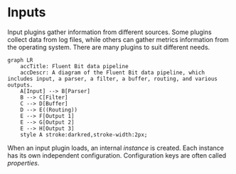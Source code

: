 # Inputs

Input plugins gather information from different sources. Some plugins collect data from log files, while others can gather metrics information from the operating system. There are many plugins to suit different needs.

```mermaid
graph LR
    accTitle: Fluent Bit data pipeline
    accDescr: A diagram of the Fluent Bit data pipeline, which includes input, a parser, a filter, a buffer, routing, and various outputs.
    A[Input] --> B[Parser]
    B --> C[Filter]
    C --> D[Buffer]
    D --> E((Routing))
    E --> F[Output 1]
    E --> G[Output 2]
    E --> H[Output 3]
    style A stroke:darkred,stroke-width:2px;
```

When an input plugin loads, an internal _instance_ is created. Each instance has its own independent configuration. Configuration keys are often called _properties_.
